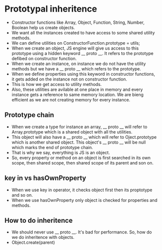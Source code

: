 # Prototypal inheritence

- Constructor functions like Array, Object, Function, String, Number, Boolean help us create objects.
- We want all the instances created to have access to some shared utility methods.
- We can define utilities on ConstructorFunction.prototype = utils;
- When we create an object, JS engine will give us access to this prototype using a hidden keyword __ proto __. It refers to the prototype defibed on constructor function.
- When we create an instance, on instance we do not have the utility methods but we have a __ proto __ which refers to the prototype.
- When we define properties using this keyword in constructor functions, it gets added on the instance not on constructor function. 
- This is how we get access to utility methods.
- Also, these utilities are avilable at one place in memory and every instance gets a reference to same memory location. We are bieng efficient as we are not creating memory for every instance.

## Prototype chain

- When we create a type for instance an array, __ proto __ will refer to Array.prototype which is a shared object with all the utilities.
- This object will also have a __ proto __ which will refer to Oject.prototype which is another shared object. This object's __ proto __ will be null which marks the end of prototype chain.
- That is why we say, everything is JS is an object.
- So, every property or method on an object is first searched in its own scope, then shared scope, then shared scope of its parent and son on.


## key in vs hasOwnProperty

- When we use key in operator, it checks object first then its proptotype and so on.
- When we use hasOwnProperty only object is checked for properties and methods.

## How to do inheritence

- We should never use __ proto __. It's bad for performance. So, how do we do inheritence with objects.
- Object.create(parent)
